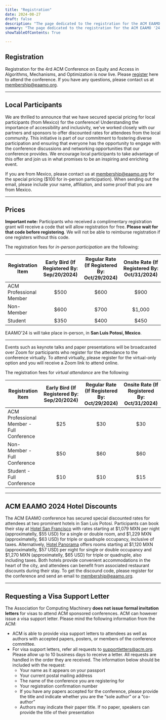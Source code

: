 ```yaml
---
title: "Registration"
date: 2024-08-27
draft: false
description: "The page dedicated to the registration for the ACM EAAMO '24."
summary: "The page dedicated to the registration for the ACM EAAMO '24."
showTableOfContents: True

---
```

## Registration

Registration for the 4rd ACM Conference on Equity and Access in Algorithms, Mechanisms, and Optimization is now live. Please [register](https://cvent.me/WVrWna) here to attend the conference. If you have any questions, please contact us at [membership@eaamo.org](mailto:membership@eaamo.org).

- - -

## Local Participants

We are thrilled to announce that we have secured special pricing for local participants (from Mexico) for the conference! Understanding the importance of accessibility and inclusivity, we've worked closely with our partners and sponsors to offer discounted rates for attendees from the local community. This initiative is part of our commitment to fostering diverse participation and ensuring that everyone has the opportunity to engage with the conference discussions and networking opportunities that our conference provides. We encourage local participants to take advantage of this offer and join us in what promises to be an inspiring and enriching event.

If you are from Mexico, please contact us at [membership@eaamo.org](mailto:membership@eaamo.org) for the special pricing ($100 for in-person participation). When sending out the email, please include your name, affiliation, and some proof that you are from Mexico.

- - -

## Prices

**Important note:** Participants who received a complimentary registration grant will receive a code that will allow registration for free. **Please wait for that code before registering**. We will not be able to reimburse registration if one registers without this code.

The registration fees for *in-person participation* are the following:

| Registration Item                                      | Early Bird (If Registered By: Sep/20/2024) | Regular Rate (If Registered By: Oct/29/2024) | Onsite Rate (If Registered By: Oct/31/2024) |
|--------------------------------------------------------|:-------------------------------------------:|:----------------------------------------------:|:---------------------------------------------:|
| ACM Professional Member  | $500                                      | $600                                         | $900                                        |
| Non-Member               | $600                                      | $700                                         | $1,000                                      |
| Student                  | $350                                      | $400                                         | $450                                        |

EAAMO'24 is will take place in-person, in **San Luis Potosí, Mexico**.

- - -

Events such as keynote talks and paper presentations will be broadcasted over Zoom for participants who register for the attendance to the conference virtually. To attend virtually, please register for the virtual-only option and you will receive a Zoom link to attend online.


The registration fees for *virtual attendance* are the following:

| Registration Item                                      | Early Bird (If Registered By: Sep/20/2024) | Regular Rate (If Registered By: Oct/29/2024) | Onsite Rate (If Registered By: Oct/31/2024) |
|--------------------------------------------------------|:-------------------------------------------:|:----------------------------------------------:|:---------------------------------------------:|
| ACM Professional Member - Full Conference    | $25                                       | $30                                          | $30                                         |
| Non-Member - Full Conference                 | $50                                       | $60                                          | $60                                         |
| Student - Full Conference                    | $10                                       | $10                                          | $15                                         |

- - -

## ACM EAAMO 2024 Hotel Discounts

The ACM EAAMO conference has secured special discounted rates for attendees at two prominent hotels in San Luis Potosí. Participants can book their stay at [Hotel San Francisco](https://www.sanfranciscohotel.mx/) with rates starting at $1,079 MXN per night (approximatelly, $55 USD) for a single or double room, and $1,229 MXN (approximatelly, $63 USD) for triple or quadruple occupancy, inclusive of taxes. Alternatively, [Hotel Panorama](https://www.hotelpanorama.com.mx/) offers rooms starting at $1,120 MXN (approximatelly, $57 USD) per night for single or double occupancy and $1,270 MXN (approximatelly, $65 USD) for triple or quadruple, also including taxes. Both hotels provide convenient accommodations in the heart of the city, and attendees can benefit from associated restaurant discounts during their stay. To get the discound code, please register for the conference and send an email to membership@eaamo.org.

- - -

## Requesting a Visa Support Letter

The Association for Computing Machinery **does not issue formal invitation letters** for visas to attend ACM sponsored conferences. ACM can however issue a visa support letter. Please mind the following information from the ACM:
- ACM is able to provide visa support letters to attendees as well as authors with accepted papers, posters, or members of the conference committee.
- For visa support letters, refer all requests to supportletters@acm.org. Please allow up to 10 business days to receive a letter. All requests are handled in the order they are received. The information below should be included with the request:
    - Your name as it appears on your passport
    - Your current postal mailing address
    - The name of the conference you are registering for
    - Your registration confirmation number
    - If you have any papers accepted for the conference, please provide the title and indicate whether you are the “sole author” or a “co-author”
    - Authors may indicate their paper title. If no paper, speakers can provide the title of their presentation
